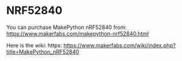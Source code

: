 # NRF52840
You can purchase MakePython nRF52840 from: https://www.makerfabs.com/makepython-nrf52840.html

Here is the wiki: https: https://www.makerfabs.com/wiki/index.php?title=MakePython_nRF52840
